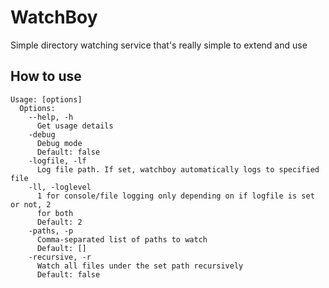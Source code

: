 # WatchBoy
Simple directory watching service that's really simple to extend and use

## How to use
```shell script
Usage: [options]
  Options:
    --help, -h
      Get usage details
    -debug
      Debug mode
      Default: false
    -logfile, -lf
      Log file path. If set, watchboy automatically logs to specified file
    -ll, -loglevel
      1 for console/file logging only depending on if logfile is set or not, 2 
      for both
      Default: 2
    -paths, -p
      Comma-separated list of paths to watch
      Default: []
    -recursive, -r
      Watch all files under the set path recursively
      Default: false
```